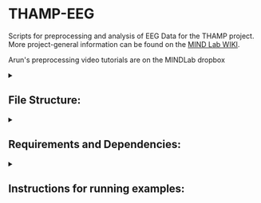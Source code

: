 # THAMP-EEG

Scripts for preprocessing and analysis of EEG Data for the THAMP project. More project-general information can be found on the [MIND Lab WIKI](https://github.com/mind-lab-bos/labwiki/wiki). 

Arun's preprocessing video tutorials are on the MINDLab dropbox

<details><summary>

## File Structure:

</summary>


- README.md

- 'THAMP Overview Document.pdf' -> original project procedure, guidelines, pipelines and data processing.
- **preprocessing**:
	1. THAMP_preprocess_updated.m
	2. THAMP_prune_trigs.m
	3. THAMP_compile_analysis_dir.m
	4. THAMP_standardize_EEG.m
- **analysis**: 
	1. THAMP_PLV_analyses.m
	2. THAMP_PLV_over_time.m
	- **PLV_R**:
		1. THAMP_PLV.m
		2. THAMP_R_EEG.R
- **example_EEG_data**: fully preprocessed data for 10 participants
	- `subID`
		- song_order.csv: 
		-	`finalEEGs`
			- EEG\[1-12\].set
			- EEG\[1-12\].fdt

- **mat_files**:

- **metadata**:
	1. THAMP_eeg_scored_qualtrics.csv
	2. qualtrics.csv
	3. THAMP Song Library.xlsx
- **old_scripts**:
	1. Jakob_THAMP_Preprocessing.m
	2. chanlabels64.m
	3. calcPSD.m
	4. THAMPcalcPSD_1stlvl.m
	5. THAMPcalcPSD_2ndlvl.m
	6. THAMPcalcPSD_2ndlvl_bytask.m

</details>

<details><summary>

## Requirements and Dependencies:

</summary>


* MATLAB -- analyses run on version 2024a
* RStudio
* MIRtoolbox (includes Auditory Toolbox)
* EEGlab


</details>

<details><summary>

## Instructions for running examples:

</summary>


1. Make sure toolboxes are installed (see above).
2. Run `THAMP_PLV.m` section by section in MATLAB. 
	* add MIRToolbox and EEGlab to your MATLAB path: `addpath(path/to/toolbox)`
	* This script uses the example preprocessed EEG data found in the `example_EEG_data` folder, iterating through 10 participants. You should be able to reproduce a phase-locking value over normalized figure and export data for further visualization and modeling in R `THAMP_R_EEG.R`. 
3. `THAMP_R_EEG.R`
	* You may run into packages that need to be installed through R Studio. Use the command: `install.packages("{package_name}")`
	* Reproduce plots that break down mod-PLV by ASRS and eBMRQ scores

</details>

